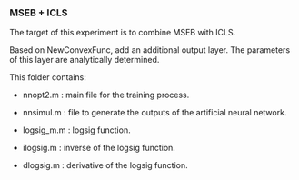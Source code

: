 ### MSEB + ICLS

The target of this experiment is to combine MSEB with ICLS.

Based on NewConvexFunc, add an additional output layer. The parameters of this layer are analytically determined.

This folder contains:

- nnopt2.m   : main file for the training process.
- nnsimul.m  : file to generate the outputs of the artificial neural network.

- logsig_m.m : logsig function.
- ilogsig.m  : inverse of the logsig function.
- dlogsig.m  : derivative of the logsig function.